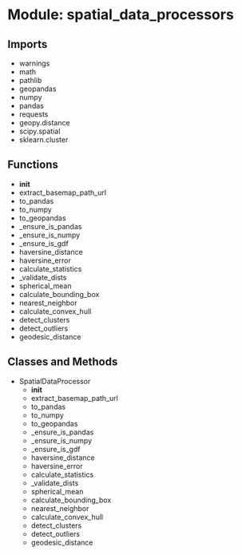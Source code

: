 # Module: spatial_data_processors

## Imports

- warnings
- math
- pathlib
- geopandas
- numpy
- pandas
- requests
- geopy.distance
- scipy.spatial
- sklearn.cluster

## Functions

- __init__
- extract_basemap_path_url
- to_pandas
- to_numpy
- to_geopandas
- _ensure_is_pandas
- _ensure_is_numpy
- _ensure_is_gdf
- haversine_distance
- haversine_error
- calculate_statistics
- _validate_dists
- spherical_mean
- calculate_bounding_box
- nearest_neighbor
- calculate_convex_hull
- detect_clusters
- detect_outliers
- geodesic_distance

## Classes and Methods

- SpatialDataProcessor
  - __init__
  - extract_basemap_path_url
  - to_pandas
  - to_numpy
  - to_geopandas
  - _ensure_is_pandas
  - _ensure_is_numpy
  - _ensure_is_gdf
  - haversine_distance
  - haversine_error
  - calculate_statistics
  - _validate_dists
  - spherical_mean
  - calculate_bounding_box
  - nearest_neighbor
  - calculate_convex_hull
  - detect_clusters
  - detect_outliers
  - geodesic_distance